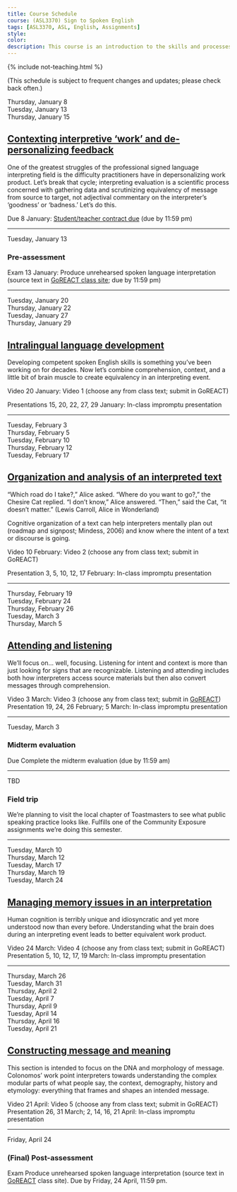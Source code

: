 ```yaml
---
title: Course Schedule
course: (ASL3370) Sign to Spoken English
tags: [ASL3370, ASL, English, Assignments]
style: 
color: 
description: This course is an introduction to the skills and processes required to produce conceptually accurate and linguistically appropriate spoken-language interpretations of ASL texts.
---
```


{% include not-teaching.html %}

(This schedule is subject to frequent changes and updates; please check back often.)

Thursday, January 8<br>
Tuesday, January 13<br>
Thursday, January 15

## [Contexting interpretive ‘work’ and de-personalizing feedback](http://)

One of the greatest struggles of the professional signed language interpreting field is the difficulty practitioners have in depersonalizing work product. Let’s break that cycle; interpreting evaluation is a scientific process concerned with gathering data and scrutinizing equivalency of message from source to target, not adjectival commentary on the interpreter’s ‘goodness’ or ‘badness.’ Let’s do this.

Due 8 January: [Student/teacher contract due](http://) (due by 11:59 pm)

***

Tuesday, January 13

### Pre-assessment

Exam 13 January: Produce unrehearsed spoken language interpretation (source text in [GoREACT class site](http://); due by 11:59 pm)

***

Tuesday, January 20<br>
Thursday, January 22<br>
Tuesday, January 27<br>
Thursday, January 29 

## [Intralingual language development](http://)

Developing competent spoken English skills is something you’ve been working on for decades. Now let’s combine comprehension, context, and a little bit of brain muscle to create equivalency in an interpreting event.

Video 20 January: Video 1 (choose any from class text; submit in GoREACT)

Presentations 15, 20, 22, 27, 29 January: In-class impromptu presentation

***

Tuesday, February 3<br>
Thursday, February 5<br>
Tuesday, February 10<br>
Thursday, February 12<br>
Tuesday, February 17 

## [Organization and analysis of an interpreted text](http://)

“Which road do I take?,” Alice asked.
“Where do you want to go?,” the Chesire Cat replied.
“I don’t know,” Alice answered.
“Then,” said the Cat, “it doesn’t matter.”
(Lewis Carroll, Alice in Wonderland)

Cognitive organization of a text can help interpreters mentally plan out (roadmap and signpost; Mindess, 2006) and know where the intent of a text or discourse is going.

Video 10 February: Video 2 (choose any from class text; submit in GoREACT)

Presentation 3, 5, 10, 12, 17 February: In-class impromptu presentation

***

Thursday, February 19<br>
Tuesday, February 24<br>
Thursday, February 26<br>
Tuesday, March 3<br>
Thursday, March 5 

## [Attending and listening](http://)

We’ll focus on... well, focusing. Listening for intent and context is more than just looking for signs that are recognizable. Listening and attending includes both how interpreters access source materials but then also convert messages through comprehension.

Video 3 March: Video 3 (choose any from class text; submit in [GoREACT](http://))
Presentation 19, 24, 26 February; 5 March: In-class impromptu presentation

***

Tuesday, March 3

### Midterm evaluation

Due Complete the midterm evaluation (due by 11:59 am)

***

TBD

### Field trip

We’re planning to visit the local chapter of Toastmasters to see what public speaking practice looks like. Fulfills one of the Community Exposure assignments we’re doing this semester.

***

Tuesday, March 10<br>
Thursday, March 12<br>
Tuesday, March 17<br>
Thursday, March 19<br>
Tuesday, March 24 

## [Managing memory issues in an interpretation](http://)

Human cognition is terribly unique and idiosyncratic and yet more understood now than every before. Understanding what the brain does during an interpreting event leads to better equivalent work product.

Video 24 March: Video 4 (choose any from class text; submit in GoREACT)
Presentation 5, 10, 12, 17, 19 March: In-class impromptu presentation

***

Thursday, March 26<br>
Tuesday, March 31<br>
Thursday, April 2<br>
Tuesday, April 7<br>
Thursday, April 9<br>
Tuesday, April 14<br>
Thursday, April 16<br>
Tuesday, April 21 

## [Constructing message and meaning](http://)

This section is intended to focus on the DNA and morphology of message. Colonomos’ work point interpreters towards understanding the complex modular parts of what people say, the context, demography, history and etymology: everything that frames and shapes an intended message.

Video 21 April: Video 5 (choose any from class text; submit in GoREACT)
Presentation 26, 31 March; 2, 14, 16, 21 April: In-class impromptu presentation

***

Friday, April 24

### (Final) Post-assessment

Exam Produce unrehearsed spoken language interpretation (source text in [GoREACT](http://) class site). Due by Friday, 24 April, 11:59 pm.
